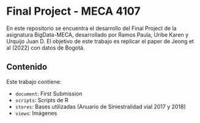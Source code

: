 # Final Project - MECA 4107

En este repositorio se encuentra el desarrollo del Final Project de la asignatura BigData-MECA, desarrollado por Ramos Paula, Uribe Karen y Urquijo Juan D. El objetivo de este trabajo es replicar el paper de Jeong et al (2022) con datos de Bogotá. 
 
## Contenido

Este trabajo contiene:

- `document`: First Submission
- `scripts`: Scripts de R
- `stores`: Bases utilizadas (Anuario de Siniestralidad vial 2017 y 2018)
- `views`: Imágenes

